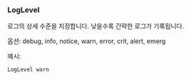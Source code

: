 ### LogLevel

로그의 상세 수준을 지정합니다. 낮을수록 간략한 로그가 기록됩니다.

옵션: debug, info, notice, warn, error, crit, alert, emerg

예시:
```
LogLevel warn
```